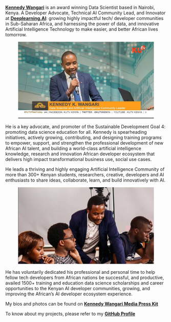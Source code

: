 [**Kennedy Wangari**](https://www.linkedin.com/in/kennedykwangari/) is an award winning Data Scientist based in Nairobi, Kenya. A Developer Advocate, Technical AI Community Lead, and Innovator at [**Deeplearning.AI**](https://www.deeplearning.ai): growing highly impactful tech/ developer communities in Sub-Saharan Africa, and harnessing the power of data, and innovative Artificial Intelligence Technology to make easier, and better African lives tomorrow.
<center>
  <figure>
    <img src="https://raw.githubusercontent.com/kennedykwangari/kennedykwangari.github.io/master/images/kennedykwangari.jpg">
      </figure>
</center>

He is a key advocate, and promoter of the Sustainable Development Goal 4: promoting data science education for all. Kennedy is spearheading initiatives, actively growing, contributing, and designing training programs to empower, support, and strengthen the professional development of new African AI talent, and building a world-class artificial intelligence knowledge, research and innovation African developer ecosystem that delivers high impact transformational business use, social use cases.

He leads a thriving and highly engaging Artificial Intelligence Community of more than 300+ Kenyan students, researchers, creative, developers and AI enthusiasts to share ideas, collaborate, learn, and build innovatively with AI.
<center>
  <figure>
    <img src="https://raw.githubusercontent.com/kennedykwangari/kennedykwangari.github.io/master/images/mentoring.jpg">
      </figure>
</center>

He has voluntarily dedicated his professional and personal time to help fellow tech developers from African nations be successful, and productive, availed 1500+ training and education data science scholarships and career opportunities to the Kenyan AI developer communities, growing, and improving the African’s AI developer ecosystem experience.


My bios and photos can be found on [**Kennedy Wangari Media Press Kit**](https://drive.google.com/drive/folders/1aRmzvd4gwHbwlSXb1sEYfWW-cuyEjvHg?usp=sharing)

To know about my projects, please refer to my [**GitHub Profile**](https://github.com/kennedykwangari)
